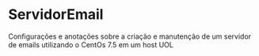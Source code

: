 # ServidorEmail
Configurações e anotações sobre a criação e manutenção de um servidor de emails utilizando o CentOs 7.5 em um host UOL
